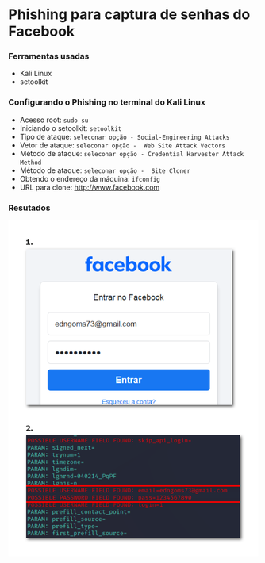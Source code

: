 # Phishing para captura de senhas do Facebook

### Ferramentas usadas

- Kali Linux
- setoolkit

### Configurando o Phishing no terminal do Kali Linux

- Acesso root: ``` sudo su ```
- Iniciando o setoolkit: ``` setoolkit ```
- Tipo de ataque: ``` seleconar opção - Social-Engineering Attacks ```
- Vetor de ataque: ``` seleconar opção -  Web Site Attack Vectors ```
- Método de ataque: ``` seleconar opção - Credential Harvester Attack Method ```
- Método de ataque: ``` seleconar opção -  Site Cloner ```
- Obtendo o endereço da máquina: ``` ifconfig ```
- URL para clone: http://www.facebook.com

### Resutados

![Texto Alternativo](./img.png)



